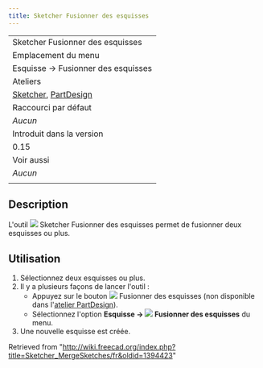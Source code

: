 ```yaml
---
title: Sketcher Fusionner des esquisses
---
```

|  |
| --- |
| Sketcher Fusionner des esquisses |
| Emplacement du menu |
| Esquisse → Fusionner des esquisses |
| Ateliers |
| [Sketcher](/Sketcher_Workbench/fr "Sketcher Workbench/fr"), [PartDesign](/PartDesign_Workbench/fr "PartDesign Workbench/fr") |
| Raccourci par défaut |
| *Aucun* |
| Introduit dans la version |
| 0.15 |
| Voir aussi |
| *Aucun* |
|  |

## Description

L'outil ![](/images/Sketcher_MergeSketches.svg) Sketcher Fusionner des esquisses permet de fusionner deux esquisses ou plus.

## Utilisation

1. Sélectionnez deux esquisses ou plus.
2. Il y a plusieurs façons de lancer l'outil :
   * Appuyez sur le bouton ![](/images/Sketcher_MergeSketches.svg) Fusionner des esquisses (non disponible dans l'[atelier PartDesign](/PartDesign_Workbench/fr "PartDesign Workbench/fr")).
   * Sélectionnez l'option **Esquisse → ![](/images/Sketcher_MergeSketches.svg) Fusionner des esquisses** du menu.
3. Une nouvelle esquisse est créée.

Retrieved from "<http://wiki.freecad.org/index.php?title=Sketcher_MergeSketches/fr&oldid=1394423>"